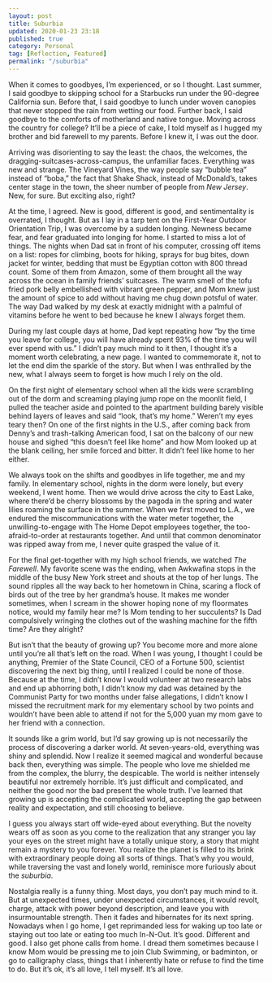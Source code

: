 ```yaml
---
layout: post
title: Suburbia
updated: 2020-01-23 23:18
published: true
category: Personal
tag: [Reflection, Featured]
permalink: "/suburbia"
---
```


When it comes to goodbyes, I’m experienced, or so I thought. Last summer, I said goodbye to skipping school for a Starbucks run under the 90-degree California sun. Before that, I said goodbye to lunch under woven canopies that never stopped the rain from wetting our food. Further back, I said goodbye to the comforts of motherland and native tongue. Moving across the country for college? It’ll be a piece of cake, I told myself as I hugged my brother and bid farewell to my parents. Before I knew it, I was out the door.

Arriving was disorienting to say the least: the chaos, the welcomes, the dragging-suitcases-across-campus, the unfamiliar faces. Everything was new and strange. The Vineyard Vines, the way people say “bubble tea” instead of “boba,” the fact that Shake Shack, instead of McDonald’s, takes center stage in the town, the sheer number of people from _New Jersey_. New, for sure. But exciting also, right?

At the time, I agreed. New is good, different is good, and sentimentality is overrated, I thought. But as I lay in a tarp tent on the First-Year Outdoor Orientation Trip, I was overcome by a sudden longing. Newness became fear, and fear graduated into longing for home. I started to miss a lot of things. The nights when Dad sat in front of his computer, crossing off items on a list: ropes for climbing, boots for hiking, sprays for bug bites, down jacket for winter, bedding that must be Egyptian cotton with 800 thread count. Some of them from Amazon, some of them brought all the way across the ocean in family friends’ suitcases. The warm smell of the tofu fried pork belly embellished with vibrant green pepper, and Mom knew just the amount of spice to add without having me chug down potsful of water. The way Dad walked by my desk at exactly midnight with a palmful of vitamins before he went to bed because he knew I always forget them.

During my last couple days at home, Dad kept repeating how “by the time you leave for college, you will have already spent 93% of the time you will ever spend with us.” I didn’t pay much mind to it then, I thought it’s a moment worth celebrating, a new page. I wanted to commemorate it, not to let the end dim the sparkle of the story. But when I was enthralled by the new, what I always seem to forget is how much I rely on the old.

On the first night of elementary school when all the kids were scrambling out of the dorm and screaming playing jump rope on the moonlit field, I pulled the teacher aside and pointed to the apartment building barely visible behind layers of leaves and said “look, that’s my home.” Weren’t my eyes teary then? On one of the first nights in the U.S., after coming back from Denny’s and trash-talking American food, I sat on the balcony of our new house and sighed “this doesn’t feel like home” and how Mom looked up at the blank ceiling, her smile forced and bitter. It didn’t feel like home to her either.

We always took on the shifts and goodbyes in life together, me and my family. In elementary school, nights in the dorm were lonely, but every weekend, I went home. Then we would drive across the city to East Lake, where there’d be cherry blossoms by the pagoda in the spring and water lilies roaming the surface in the summer. When we first moved to L.A., we endured the miscommunications with the water meter together, the unwilling-to-engage with The Home Depot employees together, the too-afraid-to-order at restaurants together. And until that common denominator was ripped away from me, I never quite grasped the value of it.

For the final get-together with my high school friends, we watched _The Farewell_. My favorite scene was the ending, when Awkwafina stops in the middle of the busy New York street and shouts at the top of her lungs. The sound ripples all the way back to her hometown in China, scaring a flock of birds out of the tree by her grandma’s house. It makes me wonder sometimes, when I scream in the shower hoping none of my floormates notice, would my family hear me? Is Mom tending to her succulents? Is Dad compulsively wringing the clothes out of the washing machine for the fifth time? Are they alright?

But isn’t that the beauty of growing up? You become more and more alone until you’re all that’s left on the road. When I was young, I thought I could be anything, Premier of the State Council, CEO of a Fortune 500, scientist discovering the next big thing, until I realized I could be none of those. Because at the time, I didn’t know I would volunteer at two research labs and end up abhorring both, I didn’t know my dad was detained by the Communist Party for two months under false allegations, I didn’t know I missed the recruitment mark for my elementary school by two points and wouldn’t have been able to attend if not for the 5,000 yuan my mom gave to her friend with a connection.

It sounds like a grim world, but I’d say growing up is not necessarily the process of discovering a darker world. At seven-years-old, everything was shiny and splendid. Now I realize it seemed magical and wonderful because back then, everything was simple. The people who love me shielded me from the complex, the blurry, the despicable. The world is neither intensely beautiful nor extremely horrible. It’s just difficult and complicated, and neither the good nor the bad present the whole truth. I’ve learned that growing up is accepting the complicated world, accepting the gap between reality and expectation, and still choosing to believe.

I guess you always start off wide-eyed about everything. But the novelty wears off as soon as you come to the realization that any stranger you lay your eyes on the street might have a totally unique story, a story that might remain a mystery to you forever. You realize the planet is filled to its brink with extraordinary people doing all sorts of things. That’s why you would, while traversing the vast and lonely world, reminisce more furiously about the _suburbia_.

Nostalgia really is a funny thing. Most days, you don’t pay much mind to it. But at unexpected times, under unexpected circumstances, it would revolt, charge, attack with power beyond description, and leave you with insurmountable strength. Then it fades and hibernates for its next spring. Nowadays when I go home, I get reprimanded less for waking up too late or staying out too late or eating too much In-N-Out. It’s good. Different and good. I also get phone calls from home. I dread them sometimes because I know Mom would be pressing me to join Club Swimming, or badminton, or go to calligraphy class, things that I inherently hate or refuse to find the time to do. But it’s ok, it’s all love, I tell myself. It’s all love.
